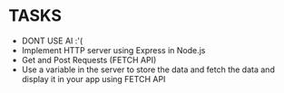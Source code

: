 # TASKS
- DONT USE AI :'(
- Implement HTTP server using Express in Node.js
- Get and Post Requests (FETCH API)
- Use a variable in the server to store the data and fetch the data and display it in your app using FETCH API